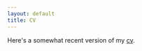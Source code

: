 ```yaml
---
layout: default
title: CV
---
```


Here's a somewhat recent version of my [cv](/cv/curriculum-vitae.pdf).

